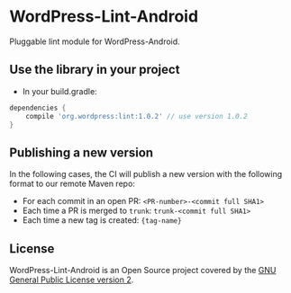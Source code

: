 # WordPress-Lint-Android
Pluggable lint module for WordPress-Android.

## Use the library in your project

* In your build.gradle:
```groovy
dependencies {
    compile 'org.wordpress:lint:1.0.2' // use version 1.0.2
}
```

## Publishing a new version

In the following cases, the CI will publish a new version with the following format to our remote Maven repo:

* For each commit in an open PR: `<PR-number>-<commit full SHA1>`
* Each time a PR is merged to `trunk`: `trunk-<commit full SHA1>`
* Each time a new tag is created: `{tag-name}`

## License ##

WordPress-Lint-Android is an Open Source project covered by the
[GNU General Public License version 2](LICENSE.md).

[1]: https://github.com/wordpress-mobile/WordPress-Lint-Android/blob/develop/WordPressLint/build.gradle#L15
